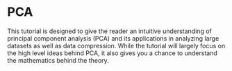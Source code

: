 # PCA
This tutorial is designed to give the reader an intuitive understanding of principal component analysis (PCA) and its applications in analyzing large datasets as well as data compression. While the tutorial will largely focus on the high level ideas behind PCA, it also gives you a chance to understand the mathematics behind the theory.
